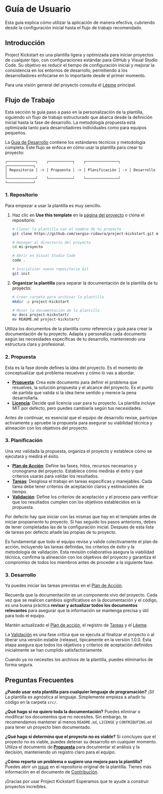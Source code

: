 # Guía de Usuario

Esta guía explica cómo utilizar la aplicación de manera efectiva, cubriendo desde la configuración inicial hasta el flujo de trabajo recomendado.

## Introducción

Project Kickstart es una plantilla ligera y optimizada para iniciar proyectos de cualquier tipo, con configuraciones estándar para GitHub y Visual Studio Code. Su objetivo es reducir el tiempo de configuración inicial y mejorar la consistencia en los entornos de desarrollo, permitiendo a los desarrolladores enfocarse en lo importante desde el primer momento.

Para una visión general del proyecto consulta el [Léeme](../README.md) principal.

## Flujo de Trabajo

Esta sección te guía paso a paso en la personalización de la plantilla, siguiendo un flujo de trabajo estructurado que abarca desde la definición inicial hasta la fase de desarrollo. La metodología propuesta está optimizada tanto para desarrolladores individuales como para equipos pequeños.

La [Guía de Desarrollo](DEVELOPMENT_GUIDE.md) contiene los estándares técnicos y metodología completa. Este flujo se enfoca en cómo usar la plantilla para crear tu proyecto:

```
┌─────────────┐    ┌───────────┐    ┌───────────────┐    ┌────────────┐
│ Repositorio │ -> │ Propuesta │ -> │ Planificación │ -> │ Desarrollo │
└─────────────┘    └───────────┘    └───────────────┘    └────────────┘
```

### 1. Repositorio

Para empezar a usar la plantilla es muy sencillo.

1. Haz clic en **Use this template** en la [página del proyecto](https://github.com/sergio-ridaura/project-kickstart) o clona el repositorio:

   ```bash
   # Clonar la plantilla con el nombre de tu proyecto
   git clone https://github.com/sergio-ridaura/project-kickstart.git mi-proyecto

   # Navegar al directorio del proyecto
   cd mi-proyecto

   # Abrir en Visual Studio Code
   code .

   # Inicializar nuevo repositorio Git
   git init
   ```

2. **Organizar la plantilla** para separar la documentación de la plantilla de tu proyecto:

   ```bash
   # Crear carpeta para archivar la plantilla
   mkdir -p project-kickstart

   # Mover la documentación de la plantilla
   mv docs project-kickstart/
   mv README.md project-kickstart/
   ```

Utiliza los documentos de la plantilla como referencia y guía para crear la documentación de tu proyecto. Adapta y personaliza cada documento según las necesidades específicas de tu desarrollo, manteniendo una estructura clara y profesional.

### 2. Propuesta

Esta es la fase donde defines la idea del proyecto. Es el momento de conceptualizar qué problema resuelves y cómo lo vas a abordar.

- **[Propuesta](PROPOSAL.md)**: Crea este documento para definir el problema que resuelves, la solución propuesta y el alcance del proyecto. Es el punto de partida que valida si la idea tiene sentido y merece la pena desarrollarla.
- **[Licencia](../LICENSE)**: Decide qué licencia usar para tu proyecto. La plantilla incluye MIT por defecto, pero puedes cambiarla según tus necesidades.

Antes de continuar, es esencial que el equipo de desarrollo revise, participe activamente y apruebe la propuesta para asegurar su viabilidad técnica y alineación con los objetivos del proyecto.

### 3. Planificación

Una vez validada la propuesta, organiza el proyecto y establece cómo se ejecutará y medirá el éxito.

- **[Plan de Acción](ACTION_PLAN.md)**: Define las fases, hitos, recursos necesarios y cronograma del proyecto. Establece cómo medirás el éxito y qué criterios usarás para validar los resultados.
- **[Tareas](tasks/)**: Desglosa el trabajo en tareas específicas y manejables. Cada tarea debe tener criterios de aceptación claros y estimaciones de tiempo.
- **[Validación](VALIDATION.md)**: Define los criterios de aceptación y el proceso para verificar que los resultados cumplen con los objetivos establecidos en la propuesta.

Por defecto hay que iniciar con las mismas que hay en el template antes de iniciar propiamente tu proyecto. Si has seguido los pasos anteriores, debes de tener completadas las de la configuración inicial. Despues de esta lista de tareas por defecto añade las propias de tu proyecto.

Es fundamental que todo el equipo revise y valide colectivamente el plan de acción, incluyendo las tareas definidas, los criterios de éxito y la metodología de validación. Esta revisión colaborativa asegura la viabilidad técnica, confirma la alineación con los objetivos del proyecto y garantiza el compromiso de todos los miembros antes de proceder a la siguiente fase.

### 3. Desarrollo

Ya puedes iniciar las tareas previstas en el [Plan de Acción](ACTION_PLAN.md).

Recuerda que la documentación es un componente vivo del proyecto. Cada vez que se realicen cambios significativos en la documentación y el código, es una buena práctica **revisar y actualizar todos los documentos relevantes** para asegurar que la información se mantenga precisa y útil para todo el equipo.

Mantén actualizado el [Plan de acción](ACTION_PLAN.md), el registro de [Tareas](tasks/) y el [Léeme](../README.md).

La [Validación](VALIDATION.md) es una fase crítica que se ejecuta al finalizar el proyecto o al liberar una versión estable (release), típicamente en la versión 1.0.0. Esta etapa asegura que todos los objetivos y criterios de aceptación definidos inicialmente se han cumplido satisfactoriamente.

Cuando ya no necesites los archivos de la plantilla, puedes eliminarlos de forma segura.

## Preguntas Frecuentes

**¿Puedo usar esta plantilla para cualquier lenguaje de programación?**
¡Sí! La plantilla es agnóstica al lenguaje. Simplemente empieza a añadir tu código en la carpeta `src/`.

**¿Qué hago si no quiero toda la documentación?**
Puedes eliminar o modificar los documentos que no necesites. Sin embargo, te recomendamos mantener al menos `README.md`, `LICENSE` y `CONTRIBUTING.md` para tener un proyecto bien documentado.

**¿Qué hago si determino que el proyecto no es viable?**
Si concluyes que el proyecto no es viable, puedes detener su desarrollo en cualquier momento. Utiliza el documento de **[Propuesta](PROPOSAL.md)** para documentar el análisis y la decisión, manteniendo un registro claro para el equipo.

**¿Cómo reporto un problema o sugiero una mejora para la plantilla?**
Puedes abrir un [issue](https://github.com/sergio-ridaura/project-kickstart/issues) en el repositorio original de la plantilla.
Tienes más información en el documento de [Contribución](CONTRIBUTING.md).

¡Gracias por usar Project Kickstart! Esperamos que te ayude a construir proyectos increíbles.
